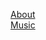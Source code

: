 [About](https://michaelleewilliams.github.io/aboutme.html)  
[Music](https://michaelleewilliams.github.io/music.html)
